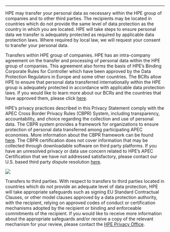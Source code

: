 ------------------------------------------

HPE may transfer your personal data as necessary within the HPE group of companies and to other third parties. The recipients may be located in countries which do not provide the same level of data protection as the country in which you are located. HPE will take steps to ensure personal data we transfer is adequately protected as required by applicable data protection laws. Where required by local law, we will request your consent to transfer your personal data.

Transfers within HPE group of companies. HPE has an intra-company agreement on the transfer and processing of personal data within the HPE group of companies. This agreement also forms the basis of HPE’s Binding Corporate Rules for Controller which have been approved by the Data Protection Regulators in Europe and some other countries. The BCRs allow HPE to ensure that personal data transferred internationally within the HPE group is adequately protected in accordance with applicable data protection laws. If you would like to learn more about our BCRs and the countries that have approved them, please click [here](https://www.hpe.com/us/en/privacy/bcr-pages.html).

HPE’s privacy practices described in this Privacy Statement comply with the APEC Cross Border Privacy Rules (CBPR) System, including transparency, accountability, and choice regarding the collection and use of personal data. The CBPR system provides a framework for organizations to ensure protection of personal data transferred among participating APEC economies. More information about the CBPR framework can be found [here](http://cbprs.org/). The CBPR certification does not cover information that may be collected through downloadable software on third party platforms. If you have an unresolved privacy or data use concern related to HPE’s APEC Certification that we have not addressed satisfactory, please contact our U.S. based third party dispute resolution [here](https://feedback-form.truste.com/watchdog/request). 

[![](https://privacy-policy.truste.com/privacy-seal/seal?rid=3aac4a38-2ad8-48fd-8a8a-f2a4f8752b76)](https://privacy.truste.com/privacy-seal/validation?rid=3aac4a38-2ad8-48fd-8a8a-f2a4f8752b76)

Transfers to third parties. With respect to transfers to third parties located in countries which do not provide an adequate level of data protection, HPE will take appropriate safeguards such as signing EU Standard Contractual Clauses, or other model clauses approved by a data protection authority, with the recipient, relying on approved codes of conduct or certification mechanisms adopted by the recipient or binding and enforceable commitments of the recipient. If you would like to receive more information about the appropriate safeguards and/or receive a copy of the relevant mechanism for your review, please contact the [HPE Privacy Office](https://privacyportal.onetrust.com/webform/8c68e411-6bf3-4c9e-8800-9c72d0dc273a/8f599c3a-a3a5-4db9-ae19-2fc954a70130).
